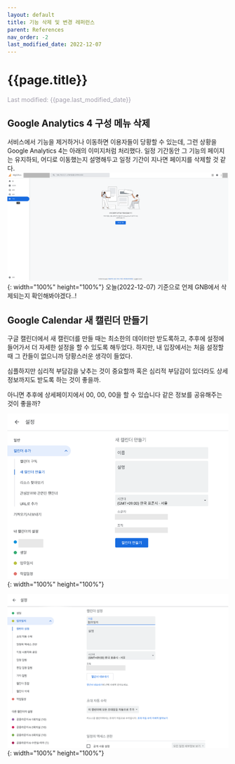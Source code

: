 ```yaml
---
layout: default
title: 기능 삭제 및 변경 레퍼런스
parent: References
nav_order: -2
last_modified_date: 2022-12-07
---
```


# {{page.title}}
<span style = "color: #A39FAD">Last modified: {{page.last_modified_date}}</span>

## Google Analytics 4 구성 메뉴 삭제

서비스에서 기능을 제거하거나 이동하면 이용자들이 당황할 수 있는데, 그런 상황을 Google Analytics 4는 아래의 이미지처럼 처리했다. 일정 기간동안 그 기능의 페이지는 유지하되, 어디로 이동했는지 설명해두고 일정 기간이 지나면 페이지를 삭제할 것 같다.
![](../../assets/images/posts/2022-12-07-ga4featureRenewal.png){: width="100%" height="100%"}
오늘(2022-12-07) 기준으로 언제 GNB에서 삭제되는지 확인해봐야겠다..!



## Google Calendar 새 캘린더 만들기
구글 캘린더에서 새 캘린더를 만들 때는 최소한의 데이터만 받도록하고, 추후에 설정에 들어가서 더 자세한 설정을 할 수 있도록 해두었다. 하지만, 내 입장에서는 처음 설정할 때 그 칸들이 없으니까 당황스러운 생각이 들었다.

심플하지만 심리적 부담감을 낮추는 것이 중요할까 혹은 심리적 부담감이 있더라도 상세 정보까지도 받도록 하는 것이 좋을까.

아니면 추후에 상세페이지에서 00, 00, 00을 할 수 있습니다 같은 정보를 공유해주는 것이 좋을까?

![구글캘린더에서 새 캘린더 만들기 페이지, 세부 옵션이 없다.](../../assets/images/posts/2022-12-13-googleCalendar-1.png){: width="100%" height="100%"}

![구글캘린더에서 캘린더 설정 페이지, 추가적으로 설정할 수 있는 세부 옵션이 많이 있다.](../../assets/images/posts/2022-12-13-googleCalendar-2.png){: width="100%" height="100%"}